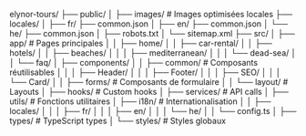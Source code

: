 elynor-tours/
├── public/
│   ├── images/           # Images optimisées locales
    ├── locales/
    │   ├── fr/
            ├── common.json
    │   ├── en/
            ├── common.json
    │   └── he/
            ├── common.json
│   ├── robots.txt
│   └── sitemap.xml
├── src/
│   ├── app/              # Pages principales
│   │   ├── home/
│   │   ├── car-rental/
│   │   ├── hotels/
│   │   ├── beaches/
│   │   │   ├── mediterranean/
│   │   │   └── dead-sea/
│   │   └── faq/
│   ├── components/
│   │   ├── common/       # Composants réutilisables
│   │   │   ├── Header/
│   │   │   ├── Footer/
│   │   │   ├── SEO/
│   │   │   └── Card/
│   │   ├── forms/        # Composants de formulaire
│   │   └── layout/       # Layouts
│   ├── hooks/            # Custom hooks
│   ├── services/         # API calls
│   ├── utils/            # Fonctions utilitaires
│   ├── i18n/             # Internationalisation
│   │   ├── locales/
│   │   │   ├── fr/
│   │   │   ├── en/
│   │   │   └── he/
│   │   └── config.ts
│   ├── types/            # TypeScript types
│   └── styles/           # Styles globaux